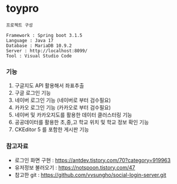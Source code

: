 # toypro

```
프로젝트 구성

Framework : Spring boot 3.1.5
Language : Java 17
Database : MariaDB 10.9.2
Server : http://localhost:8099/
Tool : Visual Studio Code
```

### 기능
1. 구글지도 API 활용해서 좌표추출
2. 구글 로그인 기능
3. 네이버 로그인 기능 (네이버로 부터 검수필요)
4. 카카오 로그인 기능 (카카오로 부터 검수필요)
5. 네이버 및 카카오지도를 활용한 데이터 클러스터링 기능 
6. 공공데이터를 활용한 초,중,고 학교 위치 및 학교 정보 확인 기능
7. CKEditor 5 를 포함한 게시판 기능

### 참고자료
* 로그인 화면 구현 : <https://antdev.tistory.com/70?category=919963>
* 유저정보 불러오기 : <https://notspoon.tistory.com/47>
* 참고한 git : <https://github.com/vvsungho/social-login-server.git>
